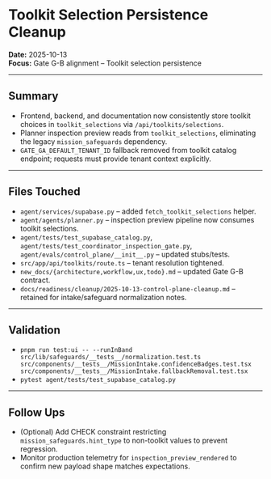 # Toolkit Selection Persistence Cleanup

**Date:** 2025-10-13  
**Focus:** Gate G-B alignment – Toolkit selection persistence

---

## Summary
- Frontend, backend, and documentation now consistently store toolkit choices in `toolkit_selections` via `/api/toolkits/selections`.
- Planner inspection preview reads from `toolkit_selections`, eliminating the legacy `mission_safeguards` dependency.
- `GATE_GA_DEFAULT_TENANT_ID` fallback removed from toolkit catalog endpoint; requests must provide tenant context explicitly.

---

## Files Touched
- `agent/services/supabase.py` – added `fetch_toolkit_selections` helper.
- `agent/agents/planner.py` – inspection preview pipeline now consumes toolkit selections.
- `agent/tests/test_supabase_catalog.py`, `agent/tests/test_coordinator_inspection_gate.py`, `agent/evals/control_plane/__init__.py` – updated stubs/tests.
- `src/app/api/toolkits/route.ts` – tenant resolution tightened.
- `new_docs/{architecture,workflow,ux,todo}.md` – updated Gate G-B contract.
- `docs/readiness/cleanup/2025-10-13-control-plane-cleanup.md` – retained for intake/safeguard normalization notes.

---

## Validation
- `pnpm run test:ui -- --runInBand src/lib/safeguards/__tests__/normalization.test.ts src/components/__tests__/MissionIntake.confidenceBadges.test.tsx src/components/__tests__/MissionIntake.fallbackRemoval.test.tsx`
- `pytest agent/tests/test_supabase_catalog.py`

---

## Follow Ups
- (Optional) Add CHECK constraint restricting `mission_safeguards.hint_type` to non-toolkit values to prevent regression.
- Monitor production telemetry for `inspection_preview_rendered` to confirm new payload shape matches expectations.
